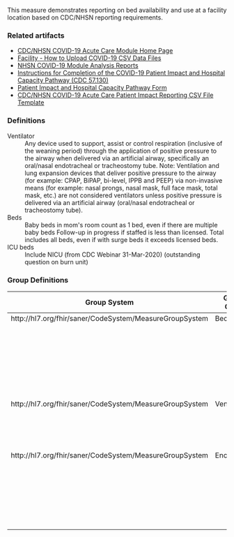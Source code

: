 <!-- Measure-CDCPatientImpactAndHospitalCapacity-intro.md {% comment %}
*****************************************************************************************
*                            WARNING: DO NOT EDIT THIS FILE                             *
*                                                                                       *
* This file is generated by SUSHI. Any edits you make to this file will be overwritten. *
*                                                                                       *
* To change the contents of this file, edit the original source file at:                *
* ig-data\input\includes\Measure-CDCPatientImpactAndHospitalCapacity-intro.md           *
*****************************************************************************************
{% endcomment %} -->
<p>This measure demonstrates reporting on bed availability and use at a facility location based on CDC/NHSN reporting requirements.</p>

<div>
<h3>Related artifacts</h3>
<ul>
<li><a href='https://www.cdc.gov/nhsn/acute-care-hospital/covid19/'>CDC/NHSN COVID-19 Acute Care Module Home Page</a></li>
<li><a href='https://www.cdc.gov/nhsn/pdfs/covid19/import-covid19-data-508.pdf'>Facility - How to Upload COVID-19 CSV Data Files</a></li>
<li><a href='https://www.cdc.gov/nhsn/pdfs/covid19/fac-analysis-qrg-508.pdf'>NHSN COVID-19 Module Analysis Reports</a></li>
<li><a href='https://www.cdc.gov/nhsn/pdfs/covid19/57.130-toi-508.pdf'>Instructions for Completion of the COVID-19 Patient Impact and Hospital Capacity Pathway (CDC 57.130)</a></li>
<li><a href='https://www.cdc.gov/nhsn/pdfs/covid19/57.130-covid19-pimhc-blank-p.pdf'>Patient Impact and Hospital Capacity Pathway Form</a></li>
<li><a href='https://www.cdc.gov/nhsn/pdfs/covid19/covid19-test-csv-import.csv'>CDC/NHSN COVID-19 Acute Care Patient Impact Reporting CSV File Template</a></li>
</div>

<div>
<h3>Definitions</h3>
<dl>
<dt>Ventilator</dt>
<dd>Any device used to support, assist or control respiration (inclusive of the weaning period) through the application of positive
pressure to the airway when delivered via an artificial airway, specifically an oral/nasal endotracheal or tracheostomy tube.
Note: Ventilation and lung expansion devices that deliver positive pressure to the airway (for example: CPAP, BiPAP, bi-level, IPPB and
PEEP) via non-invasive means (for example: nasal prongs, nasal mask, full face mask, total mask, etc.) are not considered ventilators
unless positive pressure is delivered via an artificial airway (oral/nasal endotracheal or tracheostomy tube).</dd>

<dt>Beds</dt>
<dd>Baby beds in mom's room count as 1 bed, even if there are multiple baby beds
Follow-up in progress if staffed is less than licensed.
Total includes all beds, even if with surge beds it exceeds licensed beds.</dd>

<dt>ICU beds</dt>
<dd>Include NICU (from CDC Webinar 31-Mar-2020) (outstanding question on burn unit)</dd>
</dl>
</div>

<div>
<h3>Group Definitions</h3>

<table class='grid'>
<thead>
<tr><th>Group System</th><th>Group Code</th><th>Population System</th><th>Population Code</th></tr>
</thead>
<tbody>
<tr><td>http://hl7.org/fhir/saner/CodeSystem/MeasureGroupSystem</td><td>Beds</td><td><nobr/></td><td><nobr/></td></tr>
<tr><td><nobr/></td><td><nobr/></td><td>http://hl7.org/fhir/saner/CodeSystem/MeasuredValues<br/>http://terminology.hl7.org/CodeSystem/measure-population</td><td>numTotBeds<br/>initial-population</td></tr>
<tr><td><nobr/></td><td><nobr/></td><td>http://hl7.org/fhir/saner/CodeSystem/MeasuredValues</td><td>numBeds</td></tr>
<tr><td><nobr/></td><td><nobr/></td><td>http://hl7.org/fhir/saner/CodeSystem/MeasuredValues</td><td>numBedsOcc</td></tr>
<tr><td><nobr/></td><td><nobr/></td><td>http://hl7.org/fhir/saner/CodeSystem/MeasuredValues</td><td>numICUBeds</td></tr>
<tr><td><nobr/></td><td><nobr/></td><td>http://hl7.org/fhir/saner/CodeSystem/MeasuredValues</td><td>numICUBedsOcc</td></tr>
<tr><td>http://hl7.org/fhir/saner/CodeSystem/MeasureGroupSystem</td><td>Ventilators</td><td><nobr/></td><td><nobr/></td></tr>
<tr><td><nobr/></td><td><nobr/></td><td>http://hl7.org/fhir/saner/CodeSystem/MeasuredValues<br/>http://terminology.hl7.org/CodeSystem/measure-population</td><td>numVent<br/>initial-population</td></tr>
<tr><td><nobr/></td><td><nobr/></td><td>http://hl7.org/fhir/saner/CodeSystem/MeasuredValues</td><td>numVentUse</td></tr>
<tr><td>http://hl7.org/fhir/saner/CodeSystem/MeasureGroupSystem</td><td>Encounters</td><td><nobr/></td><td><nobr/></td></tr>
<tr><td><nobr/></td><td><nobr/></td><td>http://hl7.org/fhir/saner/CodeSystem/MeasuredValues</td><td>numC19HospPats</td></tr>
<tr><td><nobr/></td><td><nobr/></td><td>http://hl7.org/fhir/saner/CodeSystem/MeasuredValues</td><td>numC19MechVentPats</td></tr>
<tr><td><nobr/></td><td><nobr/></td><td>http://hl7.org/fhir/saner/CodeSystem/MeasuredValues</td><td>numC19HOPats</td></tr>
<tr><td><nobr/></td><td><nobr/></td><td>http://hl7.org/fhir/saner/CodeSystem/MeasuredValues</td><td>numC19OverflowPats</td></tr>
<tr><td><nobr/></td><td><nobr/></td><td>http://hl7.org/fhir/saner/CodeSystem/MeasuredValues</td><td>numC19OFMechVentPats</td></tr>
<tr><td><nobr/></td><td><nobr/></td><td>http://hl7.org/fhir/saner/CodeSystem/MeasuredValues</td><td>numC19Died</td></tr>
</tbody>
</table>
</div>